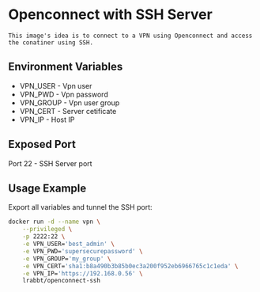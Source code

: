 # Openconnect with SSH Server #
	This image's idea is to connect to a VPN using Openconnect and access the conatiner using SSH.
## Environment Variables ##
* VPN_USER - Vpn user
* VPN_PWD - Vpn password
* VPN_GROUP - Vpn user group
* VPN_CERT - Server cetificate
* VPN_IP - Host IP

## Exposed Port ##
Port 22 - SSH Server port

## Usage Example ##
Export all variables and tunnel the SSH port:
```bash
docker run -d --name vpn \
	--privileged \
	-p 2222:22 \
	-e VPN_USER='best_admin' \
	-e VPN_PWD='supersecurepassword' \
	-e VPN_GROUP='my_group' \
	-e VPN_CERT='sha1:b8a490b3b85b0ec3a200f952eb6966765c1c1eda' \
	-e VPN_IP='https://192.168.0.56' \
	lrabbt/openconnect-ssh
```
